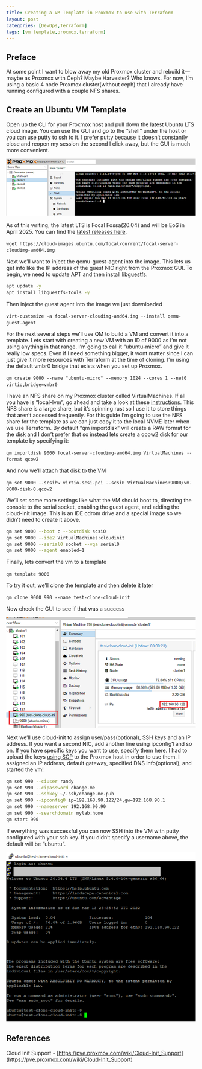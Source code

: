 ```yaml
---
title: Creating a VM Template in Proxmox to use with Terraform
layout: post
categories: [DevOps,Terraform]
tags: [vm template,proxmox,terraform]
---
```

## Preface

At some point I want to blow away my old Proxmox cluster and rebuild it— maybe as Proxmox with Ceph? Maybe Harvester? Who knows. For now, I’m using a basic 4 node Proxmox cluster(without ceph) that I already have running configured with a couple NFS shares.

## Create an Ubuntu VM Template

Open up the CLI for your Proxmox host and pull down the latest Ubuntu LTS cloud image. You can use the GUI and go to the “shell” under the host or you can use putty to ssh to it. I prefer putty because it doesn’t constantly close and reopen my session the second I click away, but the GUI is much more convenient.

![proxmox](/assets/images/proxmox.png)

As of this writing, the latest LTS is Focal Fossa(20.04) and will be EoS in April 2025. You can find the [latest releases here](https://cloud-images.ubuntu.com/releases/).

`wget https://cloud-images.ubuntu.com/focal/current/focal-server-cloudimg-amd64.img`

Next we’ll want to inject the qemu-guest-agent into the image. This lets us get info like the IP address of the guest NIC right from the Proxmox GUI. To begin, we need to update APT and then install [libguestfs](https://libguestfs.org/).

```bash
apt update -y
apt install libguestfs-tools -y
```

Then inject the guest agent into the image we just downloaded

`virt-customize -a focal-server-cloudimg-amd64.img --install qemu-guest-agent`

For the next several steps we’ll use QM to build a VM and convert it into a template. Lets start with creating a new VM with an ID of 9000 as I’m not using anything in that range. I’m going to call it “ubuntu-micro” and give it really low specs. Even if I need something bigger, it wont matter since I can just give it more resources with Terraform at the time of cloning. I’m using the default vmbr0 bridge that exists when you set up Proxmox.

`qm create 9000 --name "ubuntu-micro" --memory 1024 --cores 1 --net0 virtio,bridge=vmbr0`

I have an NFS share on my Proxmox cluster called VirtualMachines. If all you have is “local-lvm”, go ahead and take a look at these [instructions](https://pve.proxmox.com/wiki/Cloud-Init_Support). This NFS share is a large share, but it’s spinning rust so I use it to store things that aren’t accessed frequently. For this guide I’m going to use the NFS share for the template as we can just copy it to the local NVME later when we use Terraform. By default “qm importdisk” will create a RAW format for the disk and I don’t prefer that so instead lets create a qcow2 disk for our template by specifying it:

`qm importdisk 9000 focal-server-cloudimg-amd64.img VirtualMachines --format qcow2`

And now we’ll attach that disk to the VM

`qm set 9000 --scsihw virtio-scsi-pci --scsi0 VirtualMachines:9000/vm-9000-disk-0.qcow2`

We’ll set some more settings like what the VM should boot to, directing the console to the serial socket, enabling the guest agent, and adding the cloud-init image. This is an IDE cdrom drive and a special image so we didn’t need to create it above.

```bash
qm set 9000 --boot c --bootdisk scsi0
qm set 9000 --ide2 VirtualMachines:cloudinit
qm set 9000 --serial0 socket --vga serial0
qm set 9000 --agent enabled=1
```

Finally, lets convert the vm to a template

`qm template 9000`

To try it out, we’ll clone the template and then delete it later

`qm clone 9000 990 --name test-clone-cloud-init`

Now check the GUI to see if that was a success

![Template](/assets/images/template.png)

Next we’ll use cloud-init to assign user/pass(optional), SSH keys and an IP address. If you want a second NIC, add another line using ipconfig**1** and so on. If you have specific keys you want to use, specify them here. I had to upload the keys [using SCP](https://winscp.net/eng/index.php) to the Proxmox host in order to use them. I assigned an IP address, default gateway, specified DNS info(optional), and started the vm!

```bash
qm set 990 --ciuser randy
qm set 990 --cipassword change-me
qm set 990 --sshkey ~/.ssh/change-me.pub
qm set 990 --ipconfig0 ip=192.168.90.122/24,gw=192.168.90.1
qm set 990 --nameserver 192.168.90.90
qm set 990 --searchdomain mylab.home
qm start 990
```

If everything was successful you can now SSH into the VM with putty configured with your ssh key. If you didn’t specify a username above, the default will be “ubuntu”.

![Success](/assets/images/clonedvmcli.png)

## References

Cloud Init Support - [https://pve.proxmox.com/wiki/Cloud-Init_Support](https://pve.proxmox.com/wiki/Cloud-Init_Support)
